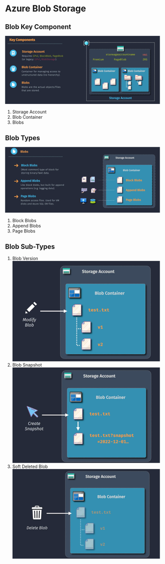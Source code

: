 # Azure Blob Storage

## Blob Key Component

![sa blob key component](images/sa-blob-key-component.png)

1. Storage Account
1. Blob Container
1. Blobs

## Blob Types

![sa blob types](images/sa-blob-types.png)

1. Block Blobs
1. Append Blobs
1. Page Blobs

## Blob Sub-Types

1. Blob Version
   ![alt text](images/sa-blob-sub-types-1.png)
1. Blob Snapshot
   ![alt text](images/sa-blob-sub-types-2.png)
1. Soft Deleted Blob
   ![alt text](images/sa-blob-sub-types-3.png)

